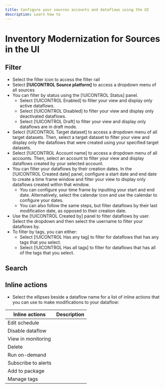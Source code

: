 ```yaml
---
title: Configure your sources accounts and dataflows using the UI
description: Learn how to 
---
```

# Inventory Modernization for Sources in the UI


## Filter 

* Select the filter icon to access the filter rail
* Select **[!UICONTROL Source platform]** to access a dropdown menu of all sources
* You can filter by status using the [!UICONTROL Status] panel.
  * Select [!UICONTROL Enabled] to filter your view and display only active dataflows.
  * Select [!UICONTROL Disabled] to filter your view and display only deactivated dataflows.
  * Select [!UICONTROL Draft] to filter your view and display only dataflows are in draft mode.
* Select [!UICONTROL Target dataset] to  access a dropdown menu of all target datasets. Then, select a target dataset to filter your view and display only the dataflows that were created using your specified target datasets.
* Select [!UICONTROL Account name] to access a dropdown menu of all accounts. Then, select an account to filter your view and display dataflows created by your selected account.
* You can filter your dataflows by their creation dates. In the [!UICONTROL Created date] panel, configure a start date and end date to create a time frame window and filter your view to display only dataflows created within that window.
  * You can configure your time frame by inputting your start and end date. Alternatively, select the calendar icon and use the calendar to configure your dates.
  * You can also follow the same steps, but filter dataflows by their last modification date, as opposed to their creation date.
* Use the [!UICONTROL Created by] panel to filter dataflows by user. Select the dropdown and then select the username to filter your dataflows by.
* To filter by tags, you can either:
  * Select [!UICONTROL Has any tag] to filter for dataflows that has any tags that you select.
  * Select [!UICONTROL Has all tags] to filter for dataflows that has all of the tags that you select.

## Search

## Inline actions

* Select the ellipses beside a dataflow name for a list of inline actions that you can use to make modifications to your dataflow:

| Inline actions | Description |
| --- | --- |
| Edit schedule | |
| Disable dataflow | |
| View in monitoring | |
| Delete | |
| Run on-demand | |
| Subscribe to alerts | |
| Add to package | |
| Manage tags | |